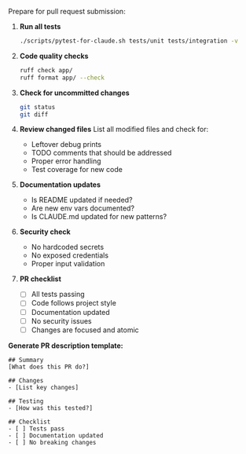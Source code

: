 Prepare for pull request submission:

1. **Run all tests**
   ```bash
   ./scripts/pytest-for-claude.sh tests/unit tests/integration -v
   ```

2. **Code quality checks**
   ```bash
   ruff check app/
   ruff format app/ --check
   ```

3. **Check for uncommitted changes**
   ```bash
   git status
   git diff
   ```

4. **Review changed files**
   List all modified files and check for:
   - Leftover debug prints
   - TODO comments that should be addressed
   - Proper error handling
   - Test coverage for new code

5. **Documentation updates**
   - Is README updated if needed?
   - Are new env vars documented?
   - Is CLAUDE.md updated for new patterns?

6. **Security check**
   - No hardcoded secrets
   - No exposed credentials
   - Proper input validation

7. **PR checklist**
   - [ ] All tests passing
   - [ ] Code follows project style
   - [ ] Documentation updated
   - [ ] No security issues
   - [ ] Changes are focused and atomic

**Generate PR description template:**
```
## Summary
[What does this PR do?]

## Changes
- [List key changes]

## Testing
- [How was this tested?]

## Checklist
- [ ] Tests pass
- [ ] Documentation updated
- [ ] No breaking changes
```